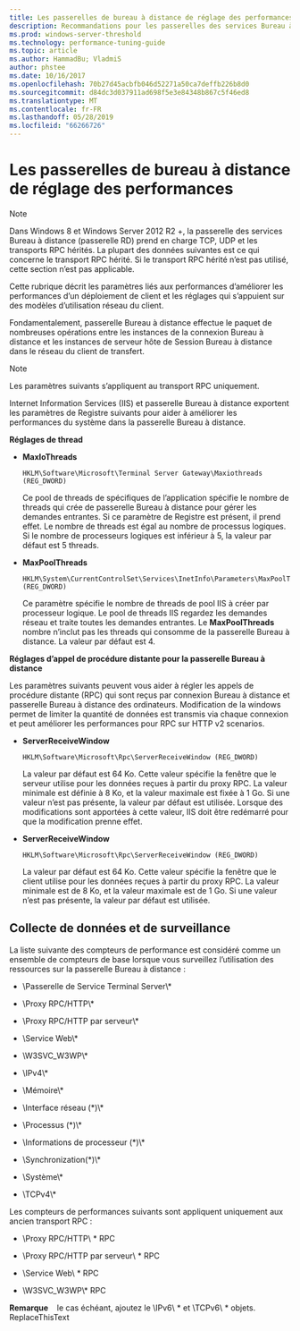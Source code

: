 ```yaml
---
title: Les passerelles de bureau à distance de réglage des performances
description: Recommandations pour les passerelles des services Bureau à distance de réglage des performances
ms.prod: windows-server-threshold
ms.technology: performance-tuning-guide
ms.topic: article
ms.author: HammadBu; VladmiS
author: phstee
ms.date: 10/16/2017
ms.openlocfilehash: 70b27d45acbfb046d52271a50ca7deffb226b8d0
ms.sourcegitcommit: d84dc3d037911ad698f5e3e84348b867c5f46ed8
ms.translationtype: MT
ms.contentlocale: fr-FR
ms.lasthandoff: 05/28/2019
ms.locfileid: "66266726"
---
```

# <a name="performance-tuning-remote-desktop-gateways"></a>Les passerelles de bureau à distance de réglage des performances

> [!Note]
> Dans Windows 8 et Windows Server 2012 R2 +, la passerelle des services Bureau à distance (passerelle RD) prend en charge TCP, UDP et les transports RPC hérités. La plupart des données suivantes est ce qui concerne le transport RPC hérité. Si le transport RPC hérité n’est pas utilisé, cette section n’est pas applicable.

Cette rubrique décrit les paramètres liés aux performances d’améliorer les performances d’un déploiement de client et les réglages qui s’appuient sur des modèles d’utilisation réseau du client.

Fondamentalement, passerelle Bureau à distance effectue le paquet de nombreuses opérations entre les instances de la connexion Bureau à distance et les instances de serveur hôte de Session Bureau à distance dans le réseau du client de transfert.

> [!Note]
> Les paramètres suivants s’appliquent au transport RPC uniquement.

Internet Information Services (IIS) et passerelle Bureau à distance exportent les paramètres de Registre suivants pour aider à améliorer les performances du système dans la passerelle Bureau à distance.

**Réglages de thread**

-   **MaxIoThreads**

    ``` syntax
    HKLM\Software\Microsoft\Terminal Server Gateway\Maxiothreads (REG_DWORD)
    ```

    Ce pool de threads de spécifiques de l’application spécifie le nombre de threads qui crée de passerelle Bureau à distance pour gérer les demandes entrantes. Si ce paramètre de Registre est présent, il prend effet. Le nombre de threads est égal au nombre de processus logiques. Si le nombre de processeurs logiques est inférieur à 5, la valeur par défaut est 5 threads.

-   **MaxPoolThreads**

    ``` syntax
    HKLM\System\CurrentControlSet\Services\InetInfo\Parameters\MaxPoolThreads (REG_DWORD)
    ```

    Ce paramètre spécifie le nombre de threads de pool IIS à créer par processeur logique. Le pool de threads IIS regardez les demandes réseau et traite toutes les demandes entrantes. Le **MaxPoolThreads** nombre n’inclut pas les threads qui consomme de la passerelle Bureau à distance. La valeur par défaut est 4.

**Réglages d’appel de procédure distante pour la passerelle Bureau à distance**

Les paramètres suivants peuvent vous aider à régler les appels de procédure distante (RPC) qui sont reçus par connexion Bureau à distance et passerelle Bureau à distance des ordinateurs. Modification de la windows permet de limiter la quantité de données est transmis via chaque connexion et peut améliorer les performances pour RPC sur HTTP v2 scenarios.

-   **ServerReceiveWindow**

    ``` syntax
    HKLM\Software\Microsoft\Rpc\ServerReceiveWindow (REG_DWORD)
    ```

    La valeur par défaut est 64 Ko. Cette valeur spécifie la fenêtre que le serveur utilise pour les données reçues à partir du proxy RPC. La valeur minimale est définie à 8 Ko, et la valeur maximale est fixée à 1 Go. Si une valeur n’est pas présente, la valeur par défaut est utilisée. Lorsque des modifications sont apportées à cette valeur, IIS doit être redémarré pour que la modification prenne effet.

-   **ServerReceiveWindow**

    ``` syntax
    HKLM\Software\Microsoft\Rpc\ServerReceiveWindow (REG_DWORD)
    ```

    La valeur par défaut est 64 Ko. Cette valeur spécifie la fenêtre que le client utilise pour les données reçues à partir du proxy RPC. La valeur minimale est de 8 Ko, et la valeur maximale est de 1 Go. Si une valeur n’est pas présente, la valeur par défaut est utilisée.

## <a name="monitoring-and-data-collection"></a>Collecte de données et de surveillance


La liste suivante des compteurs de performance est considéré comme un ensemble de compteurs de base lorsque vous surveillez l’utilisation des ressources sur la passerelle Bureau à distance :

-   \\Passerelle de Service Terminal Server\\\*

-   \\Proxy RPC/HTTP\\\*

-   \\Proxy RPC/HTTP par serveur\\\*

-   \\Service Web\\\*

-   \\W3SVC\_W3WP\\\*

-   \\IPv4\\\*

-   \\Mémoire\\\*

-   \\Interface réseau (\*)\\\*

-   \\Processus (\*)\\\*

-   \\Informations de processeur (\*)\\\*

-   \\Synchronization(\*)\\\*

-   \\Système\\\*

-   \\TCPv4\\\*

Les compteurs de performances suivants sont appliquent uniquement aux ancien transport RPC :

-   \\Proxy RPC/HTTP\\ \* RPC

-   \\Proxy RPC/HTTP par serveur\\ \* RPC

-   \\Service Web\\ \* RPC

-   \\W3SVC\_W3WP\\\* RPC

**Remarque**    le cas échéant, ajoutez le \\IPv6\\ \* et \\TCPv6\\ \* objets. ReplaceThisText

 
